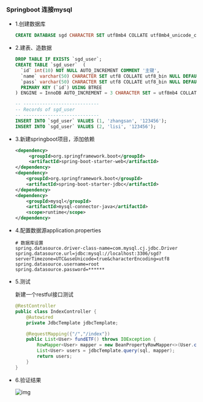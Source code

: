 ### Springboot 连接mysql

- 1.创建数据库

  ```sql
  CREATE DATABASE sgd CHARACTER SET utf8mb4 COLLATE utf8mb4_unicode_ci;
  ```

- 2.建表、造数据

  ```sql
  DROP TABLE IF EXISTS `sgd_user`;
  CREATE TABLE `sgd_user`  (
    `id` int(10) NOT NULL AUTO_INCREMENT COMMENT '主键',
    `name` varchar(50) CHARACTER SET utf8 COLLATE utf8_bin NULL DEFAULT NULL,
    `pass` varchar(50) CHARACTER SET utf8 COLLATE utf8_bin NULL DEFAULT '123456',
    PRIMARY KEY (`id`) USING BTREE
  ) ENGINE = InnoDB AUTO_INCREMENT = 3 CHARACTER SET = utf8mb4 COLLATE = utf8mb4_bin ROW_FORMAT = Compact;
  
  -- ----------------------------
  -- Records of sgd_user
  -- ----------------------------
  INSERT INTO `sgd_user` VALUES (1, 'zhangsan', '123456');
  INSERT INTO `sgd_user` VALUES (2, 'lisi', '123456');
  ```

- 3.新建springboot项目，添加依赖

  ```xml
  <dependency>
       <groupId>org.springframework.boot</groupId>
       <artifactId>spring-boot-starter-web</artifactId>
  </dependency>
  <dependency>
      <groupId>org.springframework.boot</groupId>
      <artifactId>spring-boot-starter-jdbc</artifactId>
  </dependency>
  <dependency>
      <groupId>mysql</groupId>
      <artifactId>mysql-connector-java</artifactId>
      <scope>runtime</scope>
  </dependency>
  ```

- 4.配置数据源application.properties

  ```properties
  # 数据库设置
  spring.datasource.driver-class-name=com.mysql.cj.jdbc.Driver
  spring.datasource.url=jdbc:mysql://localhost:3306/sgd?serverTimezone=UTC&useUnicode=true&characterEncoding=utf8
  spring.datasource.username=root
  spring.datasource.password=******
  ```

- 5.测试

  新建一个restful接口测试

  ```java
  @RestController
  public class IndexController {
      @Autowired
      private JdbcTemplate jdbcTemplate;
  
      @RequestMapping({"/","/index"})
      public List<User> fundETF() throws IOException {
          RowMapper<User> mapper = new BeanPropertyRowMapper<>(User.class);
          List<User> users = jdbcTemplate.query(sql, mapper);
          return users;
      }
  }
  ```

- 6.验证结果

  ![img](https://gitee.com/shihe110/imgBed/raw/master/imgBed/企业微信截图_16125068318763.png)

